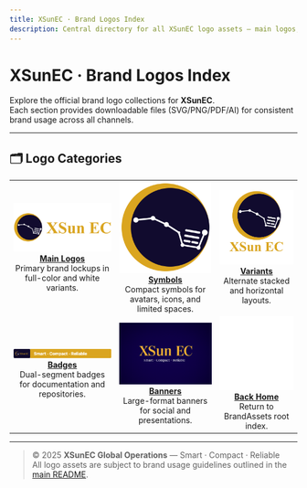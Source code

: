 ```yaml
---
title: XSunEC · Brand Logos Index
description: Central directory for all XSunEC logo assets — main logos, symbols, variants, badges, and banners.
---
```


<!--
===============================================
🔖 XSunEC BrandAssets — /docs/logos/index.md (v1.1)
Enhanced with Open Graph / Twitter SEO metadata
===============================================
Recommended meta (auto-injected by Pages):
  <meta property="og:title" content="XSunEC · Brand Logos Index" />
  <meta property="og:description" content="Central directory for all XSunEC logo assets — main logos, symbols, variants, badges, and banners." />
  <meta property="og:image" content="https://raw.githubusercontent.com/VictorXSun/XSunEC-BrandAssets/main/logos/banners/XSunEC_Brandfetch_Banner_1536x1024.png" />
  <meta property="og:url" content="https://brand.xsunec.com/logos/" />
  <meta name="twitter:card" content="summary_large_image" />
  <meta name="twitter:title" content="XSunEC · Brand Logos Index" />
  <meta name="twitter:description" content="Official brand logo hub for XSunEC." />
  <meta name="twitter:image" content="https://raw.githubusercontent.com/VictorXSun/XSunEC-BrandAssets/main/logos/banners/XSunEC_Brandfetch_Banner_1536x1024.png" />
  <link rel="icon" href="https://raw.githubusercontent.com/VictorXSun/XSunEC-BrandAssets/main/logos/symbols/XSunEC_MainSymbol.png" />
-->

# XSunEC · Brand Logos Index

Explore the official brand logo collections for **XSunEC**.  
Each section provides downloadable files (SVG/PNG/PDF/AI) for consistent brand usage across all channels.

---

## 🗂️ Logo Categories

<table>
  <tr>
    <td align="center">
      <a href="/logos/main/">
        <img src="https://raw.githubusercontent.com/VictorXSun/XSunEC-BrandAssets/main/logos/main/XSunEC_MainLogo.png" width="220" alt="Main Logos"/><br/>
        <b>Main Logos</b>
      </a><br/>
      Primary brand lockups in full-color and white variants.
    </td>
    <td align="center">
      <a href="/logos/symbols/">
        <img src="https://raw.githubusercontent.com/VictorXSun/XSunEC-BrandAssets/main/logos/symbols/XSunEC_MainSymbol.png" width="160" alt="Symbols"/><br/>
        <b>Symbols</b>
      </a><br/>
      Compact symbols for avatars, icons, and limited spaces.
    </td>
    <td align="center">
      <a href="/logos/variants/">
        <img src="https://raw.githubusercontent.com/VictorXSun/XSunEC-BrandAssets/main/logos/variants/XSunEC_StackedLogo.png" width="200" alt="Variants"/><br/>
        <b>Variants</b>
      </a><br/>
      Alternate stacked and horizontal layouts.
    </td>
  </tr>
  <tr>
    <td align="center">
      <a href="/logos/badges/">
        <img src="https://raw.githubusercontent.com/VictorXSun/XSunEC-BrandAssets/main/logos/badges/XSunEC_Badge_DualSegment_v3c_preview.png" width="220" alt="Badges"/><br/>
        <b>Badges</b>
      </a><br/>
      Dual-segment badges for documentation and repositories.
    </td>
    <td align="center">
      <a href="/logos/banners/">
        <img src="https://raw.githubusercontent.com/VictorXSun/XSunEC-BrandAssets/main/logos/banners/XSunEC_Brandfetch_Banner_1536x1024.png" width="260" alt="Banners"/><br/>
        <b>Banners</b>
      </a><br/>
      Large-format banners for social and presentations.
    </td>
    <td align="center">
      <a href="/">
        <img src="https://raw.githubusercontent.com/VictorXSun/XSunEC-BrandAssets/main/logos/symbols/XSunEC_LightSymbol.png" width="160" alt="Back Home"/><br/>
        <b>Back Home</b>
      </a><br/>
      Return to BrandAssets root index.
    </td>
  </tr>
</table>

---

> © 2025 **XSunEC Global Operations** — Smart · Compact · Reliable  
> All logo assets are subject to brand usage guidelines outlined in the [main README](https://github.com/VictorXSun/XSunEC-BrandAssets/blob/main/README.md).

